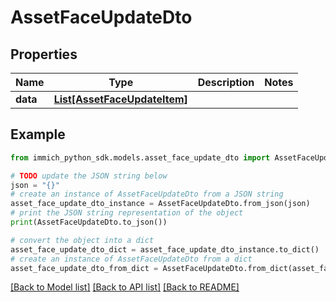 # AssetFaceUpdateDto


## Properties

Name | Type | Description | Notes
------------ | ------------- | ------------- | -------------
**data** | [**List[AssetFaceUpdateItem]**](AssetFaceUpdateItem.md) |  | 

## Example

```python
from immich_python_sdk.models.asset_face_update_dto import AssetFaceUpdateDto

# TODO update the JSON string below
json = "{}"
# create an instance of AssetFaceUpdateDto from a JSON string
asset_face_update_dto_instance = AssetFaceUpdateDto.from_json(json)
# print the JSON string representation of the object
print(AssetFaceUpdateDto.to_json())

# convert the object into a dict
asset_face_update_dto_dict = asset_face_update_dto_instance.to_dict()
# create an instance of AssetFaceUpdateDto from a dict
asset_face_update_dto_from_dict = AssetFaceUpdateDto.from_dict(asset_face_update_dto_dict)
```
[[Back to Model list]](../README.md#documentation-for-models) [[Back to API list]](../README.md#documentation-for-api-endpoints) [[Back to README]](../README.md)


